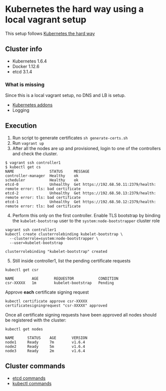 # Kubernetes the hard way using a local vagrant setup

This setup follows [Kubernetes the hard way](https://github.com/kelseyhightower/kubernetes-the-hard-way)

## Cluster info

- Kubernetes 1.6.4
- Docker 1.12.6
- etcd 3.1.4

### What is missing
Since this is a local vagrant setup, no DNS and LB is setup.

- [Kubernetes addons](https://github.com/kubernetes/kubernetes/tree/master/cluster/addons)
- Logging


## Execution

1. Run script to generate certificates `sh generate-certs.sh`
2. Run `vagrant up`
3. After all the nodes are up and provisioned, login to one of the controllers
and check the cluster.

```
$ vagrant ssh controller1
$ kubectl get cs
NAME                STATUS     MESSAGE                                                                    
controller-manager  Healthy    ok
scheduler           Healthy    ok
etcd-0              Unhealthy  Get https://192.68.50.11:2379/health: remote error: tls: bad certificate
etcd-2              Unhealthy  Get https://192.68.50.13:2379/health: remote error: tls: bad certificate
etcd-1              Unhealthy  Get https://192.68.50.12:2379/health: remote error: tls: bad certificate
```
4. Perform this only on the first controller. Enable TLS bootstrap by
binding the `kubelet-bootstrap` user to the `system:node-bootstrapper` cluster role

```
vagrant ssh controller1
kubectl create clusterrolebinding kubelet-bootstrap \
  --clusterrole=system:node-bootstrapper \
  --user=kubelet-bootstrap

clusterrolebinding "kubelet-bootstrap" created
```
5. Still inside controller1, list the pending certificate requests

```
kubectl get csr

NAME        AGE       REQUESTOR           CONDITION
csr-XXXXX   1m        kubelet-bootstrap   Pending
```
Approve **each** certificate signing request

```
kubectl certificate approve csr-XXXXX
certificatesigningrequest "csr-XXXXX" approved
```

Once all certificate signing requests have been approved all nodes should be registered with the cluster:

```
kubectl get nodes

NAME      STATUS    AGE       VERSION
node1     Ready     7m        v1.6.4
node2     Ready     5m        v1.6.4
node3     Ready     2m        v1.6.4
```

## Cluster commands

- [etcd commands](cluster_commands/etcd_commands.md)
- [kubectl commands](cluster_commands/kubectl_commands.md)
